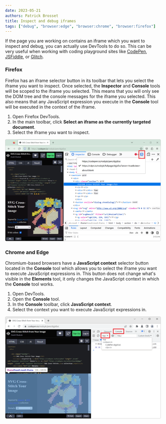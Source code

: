 ```yaml
---
date: 2023-05-21
authors: Patrick Brosset
title: Inspect and debug iframes
tags: ["debug", "browser:edge", "browser:chrome", "browser:firefox"]
---
```

If the page you are working on contains an iframe which you want to inspect and debug, you can actually use DevTools to do so. This can be very useful when working with coding playground sites like [CodePen](https://codepen.io/), [JSFiddle](https://jsfiddle.net/), or [Glitch](https://glitch.com/).

### Firefox

Firefox has an iframe selector button in its toolbar that lets you select the iframe you want to inspect. Once selected, the **Inspector** and **Console** tools will be scoped to the iframe you selected. This means that you will only see the DOM tree and the console messages for the iframe you selected. This also means that any JavaScript expression you execute in the **Console** tool will be executed in the context of the iframe.

1. Open Firefox DevTools.
1. In the main toolbar, click **Select an iframe as the currently targeted document**.
1. Select the iframe you want to inspect.

![Firefox, with DevTools opened on the side, showing the iframe selector button in the toolbar](../../assets/img/inspect-debug-iframes-firefox.png)

### Chrome and Edge

Chromium-based browsers have a **JavaScript context** selector button located in the **Console** tool which allows you to select the iframe you want to execute JavaScript expressions in. This button does not change what's visible in the **Elements** tool, it only changes the JavaScript context in which the **Console** tool works.

1. Open DevTools.
1. Open the **Console** tool.
1. In the **Console** toolbar, click **JavaScript context**.
1. Select the context you want to execute JavaScript expressions in.

![Chrome, with the Console in DevTools, opened on the side, showing the JS context selector button](../../assets/img/inspect-debug-iframes-chrome.png)

